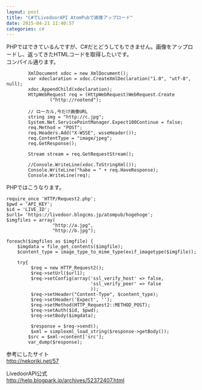 ```yaml
---
layout: post
title: "C#でLivedoorAPI AtomPubで画像アップロード"
date: 2015-04-21 11:40:57
categories: c#
---
```

<p>PHPではできているんですが、C#だとどうしてもできません。画像をアップロードし、返ってきたHTMLコードを取得したいです。<br>
コンパイル通ります。</p>

<pre><code>        XmlDocument xdoc = new XmlDocument();
        var xdeclaration = xdoc.CreateXmlDeclaration("1.0", "utf-8", null);
        xdoc.AppendChild(xdeclaration);
        HttpWebRequest req = (HttpWebRequest)WebRequest.Create
                ("http://rootend");

        // ローカル,今だけ画像URL
        string img = "http://c.jpg";
        System.Net.ServicePointManager.Expect100Continue = false;
        req.Method = "POST";
        req.Headers.Add("X-WSSE", wsseHeader());
        req.ContentType = "image/jpeg";
        req.GetResponse();

        Stream stream = req.GetRequestStream();

        //Console.WriteLine(xdoc.ToStringXml());
        Console.WriteLine("habe = " + req.HaveResponse);
        Console.WriteLine(req);
</code></pre>

<p>PHPではこうなります。</p>

<pre><code>require_once 'HTTP/Request2.php';
$pwd = 'API_KEY';
$id = 'LIVE_ID';
$url1= 'https://livedoor.blogcms.jp/atompub/hogehoge';
$imgfiles = array(
                 "http://a.jpg",
                 "http://b.jpg");

foreach($imgfiles as $imgfile) {
    $imgdata = file_get_contents($imgfile);
    $content_type = image_type_to_mime_type(exif_imagetype($imgfile));

    try{
         $req = new HTTP_Request2();
         $req-&gt;setUrl($url1);
         $req-&gt;setConfig(array('ssl_verify_host' =&gt; false,
                               'ssl_verify_peer' =&gt; false
                               ));
         $req-&gt;setHeader("Content-Type", $content_type);
         $req-&gt;setHeader('Expect', '');
         $req-&gt;setMethod(HTTP_Request2::METHOD_POST);
         $req-&gt;setAuth($id, $pwd);
         $req-&gt;setBody($imgdata);

         $response = $req-&gt;send();
         $xml = simplexml_load_string($response-&gt;getBody());
        $src = $xml-&gt;content['src'];
        var_dump($response);
</code></pre>

<p>参考にしたサイト<br>
<a href="http://nekoriki.net/57" rel="nofollow">http://nekoriki.net/57</a></p>

<p>LivedoorAPI公式<br>
<a href="http://help.blogpark.jp/archives/52372407.html" rel="nofollow">http://help.blogpark.jp/archives/52372407.html</a></p>
